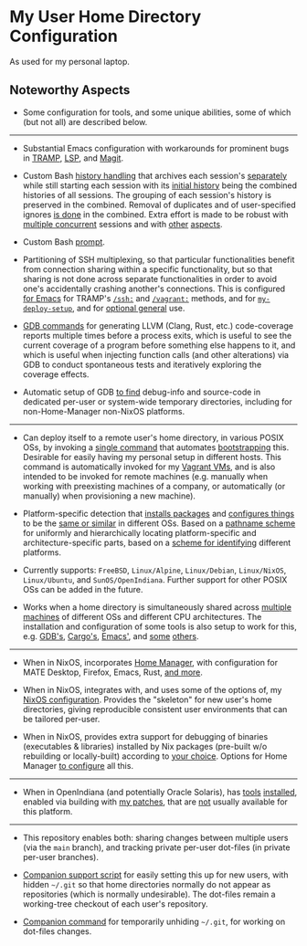 # My User Home Directory Configuration

As used for my personal laptop.

## Noteworthy Aspects

- Some configuration for tools, and some unique abilities, some of which (but
  not all) are described below.

---

- Substantial Emacs configuration with workarounds for prominent bugs in [TRAMP](https://github.com/DerickEddington/dotfiles/blob/4d4f8663f81fdad2db72266a3a3b7ecf602e21e9/.config/emacs/my/init/tramp.el#L28-L29), [LSP](https://github.com/DerickEddington/dotfiles/blob/4d4f8663f81fdad2db72266a3a3b7ecf602e21e9/.config/emacs/my/init/lsp.el#L16-L28), and [Magit](https://github.com/DerickEddington/dotfiles/blob/4d4f8663f81fdad2db72266a3a3b7ecf602e21e9/.config/emacs/my/init/magit.el#L22-L23).

- Custom Bash [history handling](https://github.com/DerickEddington/dotfiles/tree/main/.config/my/bash/interactive/history) that archives each session's [separately](https://github.com/DerickEddington/dotfiles/blob/4d4f8663f81fdad2db72266a3a3b7ecf602e21e9/.config/my/bash/interactive/history/init.bash#L43) while still starting each session with its [initial history](https://github.com/DerickEddington/dotfiles/blob/4d4f8663f81fdad2db72266a3a3b7ecf602e21e9/.config/my/bash/interactive/history/init.bash#L117) being the combined histories of all sessions.  The grouping of each session's history is preserved in the combined.  Removal of duplicates and of user-specified ignores [is done](https://github.com/DerickEddington/dotfiles/blob/4d4f8663f81fdad2db72266a3a3b7ecf602e21e9/.config/my/bash/interactive/history/init.bash#L178) in the combined.  Extra effort is made to be robust with [multiple concurrent](https://github.com/DerickEddington/dotfiles/blob/4d4f8663f81fdad2db72266a3a3b7ecf602e21e9/.config/my/bash/interactive/history/init.bash#L86) sessions and with [other](https://github.com/DerickEddington/dotfiles/blob/4d4f8663f81fdad2db72266a3a3b7ecf602e21e9/.config/my/bash/interactive/history/init.bash#L181) [aspects](https://github.com/DerickEddington/dotfiles/blob/4d4f8663f81fdad2db72266a3a3b7ecf602e21e9/.config/my/bash/interactive/history/init.bash#L202).

- Custom Bash [prompt](https://github.com/DerickEddington/dotfiles/blob/main/.config/my/bash/interactive/prompt.bash).

- Partitioning of SSH multiplexing, so that particular functionalities benefit
  from connection sharing within a specific functionality, but so that sharing
  is not done across separate functionalities in order to avoid one's
  accidentally crashing another's connections.  This is configured [for Emacs](https://github.com/DerickEddington/dotfiles/blob/main/.config/emacs/my/lib/my-ssh.el) for TRAMP's [`/ssh:`](https://github.com/DerickEddington/dotfiles/blob/4d4f8663f81fdad2db72266a3a3b7ecf602e21e9/.config/emacs/my/lib/my-tramp.el#L34) and [`/vagrant:`](https://github.com/DerickEddington/dotfiles/blob/4d4f8663f81fdad2db72266a3a3b7ecf602e21e9/.config/emacs/my/lib/my-tramp.el#L68) methods, and for [`my-deploy-setup`](https://github.com/DerickEddington/dotfiles/blob/4d4f8663f81fdad2db72266a3a3b7ecf602e21e9/.local/bin/my-deploy-setup#L72), and for [optional general](https://github.com/DerickEddington/dotfiles/blob/4d4f8663f81fdad2db72266a3a3b7ecf602e21e9/.ssh/config#L50) use.

- [GDB commands](https://github.com/DerickEddington/dotfiles/blob/main/.config/gdb/my/cov)
  for generating LLVM (Clang, Rust, etc.) code-coverage reports
  multiple times before a process exits, which is useful to see the current
  coverage of a program before something else happens to it, and which is useful
  when injecting function calls (and other alterations) via GDB to conduct
  spontaneous tests and iteratively exploring the coverage effects.

- Automatic setup of GDB [to find](https://github.com/DerickEddington/dotfiles/blob/4d4f8663f81fdad2db72266a3a3b7ecf602e21e9/.config/gdb/my/platform.py#L57) debug-info and source-code in dedicated per-user or system-wide temporary directories, including for non-Home-Manager non-NixOS platforms.

---

- Can deploy itself to a remote user's home directory, in various POSIX OSs, by invoking a [single command](https://github.com/DerickEddington/dotfiles/blob/main/.local/bin/my-deploy-setup) that automates [bootstrapping](https://github.com/DerickEddington/dotfiles/tree/main/.local/share/my/deploy-setup/bootstrap) this.  Desirable for easily having my personal setup in different hosts.  This command is automatically invoked for my [Vagrant VMs](https://github.com/DerickEddington/dotfiles/blob/4d4f8663f81fdad2db72266a3a3b7ecf602e21e9/.local/share/my/platform/Vagrantfile#L22), and is also intended to be invoked for remote machines (e.g. manually when working with preexisting machines of a company, or automatically (or manually) when provisioning a new machine).

- Platform-specific detection that [installs packages](https://github.com/DerickEddington/dotfiles/blob/main/.local/bin/my-install-desired-packages) and [configures things](https://github.com/DerickEddington/dotfiles/tree/main/.config/my/deploy-setup/hooks) to be the [same or similar](https://github.com/DerickEddington/dotfiles/blob/main/.config/my/platform/config.bash) in different OSs.  Based on a [pathname scheme](https://github.com/DerickEddington/dotfiles/tree/main/.local/share/my/platform) for uniformly and hierarchically locating platform-specific and architecture-specific parts, based on a [scheme for identifying](https://github.com/DerickEddington/dotfiles/blob/4d4f8663f81fdad2db72266a3a3b7ecf602e21e9/.local/share/my/sh/helpers.sh#L309) different platforms.

- Currently supports: `FreeBSD`, `Linux/Alpine`, `Linux/Debian`, `Linux/NixOS`, `Linux/Ubuntu`,
  and `SunOS/OpenIndiana`.  Further support for other POSIX OSs can be added in the future.

- Works when a home directory is simultaneously shared across [multiple machines](https://github.com/DerickEddington/dotfiles/blob/4d4f8663f81fdad2db72266a3a3b7ecf602e21e9/.config/my/env/profile.sh#L112) of different OSs and different CPU architectures.  The installation and configuration of some tools is also setup to work for this, e.g.   [GDB's](https://github.com/DerickEddington/dotfiles/blob/4d4f8663f81fdad2db72266a3a3b7ecf602e21e9/.config/gdb/my/platform.py#L51), [Cargo's](https://github.com/DerickEddington/dotfiles/blob/4d4f8663f81fdad2db72266a3a3b7ecf602e21e9/.config/my/env/profile.sh#L185), [Emacs'](https://github.com/DerickEddington/dotfiles/blob/4d4f8663f81fdad2db72266a3a3b7ecf602e21e9/.config/emacs/my/early-init.el#L25), and [some](https://github.com/DerickEddington/dotfiles/blob/4d4f8663f81fdad2db72266a3a3b7ecf602e21e9/.local/share/my/platform/packages.bash#L450) [others](https://github.com/DerickEddington/dotfiles/blob/4d4f8663f81fdad2db72266a3a3b7ecf602e21e9/.local/share/my/platform/packages.bash#L579).

---

- When in NixOS, incorporates [Home
  Manager](https://github.com/nix-community/home-manager), with configuration
  for MATE Desktop, Firefox, Emacs, Rust, [and more](https://github.com/DerickEddington/dotfiles/tree/main/.config/home-manager/common).

- When in NixOS, integrates with, and uses some of the options of, my [NixOS
  configuration](https://github.com/DerickEddington/nixos-config).  Provides the
  "skeleton" for new user's home directories, giving reproducible consistent
  user environments that can be tailored per-user.

- When in NixOS, provides extra support for debugging of binaries (executables &
  libraries) installed by Nix packages (pre-built w/o rebuilding or
  locally-built) according to [your choice](https://github.com/DerickEddington/dotfiles/blob/4d4f8663f81fdad2db72266a3a3b7ecf602e21e9/.config/home-manager/home.nix#L46).  Options for Home Manager [to configure](https://github.com/DerickEddington/dotfiles/blob/main/.config/home-manager/common/debugging.nix) all this.

---

- When in OpenIndiana (and potentially Oracle Solaris), has [tools](https://github.com/DerickEddington/dotfiles/blob/4d4f8663f81fdad2db72266a3a3b7ecf602e21e9/.config/my/platform/config.bash#L60-L61) [installed](https://github.com/DerickEddington/dotfiles/blob/4d4f8663f81fdad2db72266a3a3b7ecf602e21e9/.local/share/my/platform/packages.bash#L443), enabled via building with [my patches](https://github.com/DerickEddington/dotfiles/tree/main/.local/share/my/platform/SunOS/OpenIndiana), that are [not](http://pkg.openindiana.org/hipster/en/index.shtml) usually available for this platform.

---

- This repository enables both: sharing changes between multiple users (via the
  `main` branch), and tracking private per-user dot-files (in private per-user
  branches).

- [Companion support
  script](https://github.com/DerickEddington/nixos-config/blob/main/users/setup-home)
  for easily setting this up for new users, with hidden `~/.git` so that home
  directories normally do not appear as repositories (which is normally
  undesirable).  The dot-files remain a working-tree checkout of each user's
  repository.

- [Companion
  command](https://github.com/DerickEddington/dotfiles/blob/main/.local/bin/with-unhidden-gitdir)
  for temporarily unhiding `~/.git`, for working on dot-files changes.

